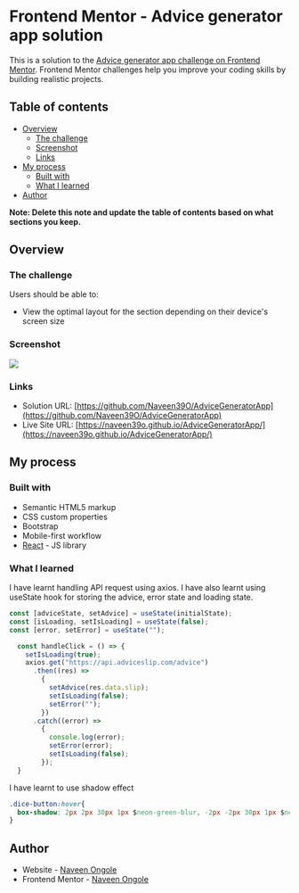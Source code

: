 # Frontend Mentor - Advice generator app solution

This is a solution to the [Advice generator app challenge on Frontend Mentor](https://www.frontendmentor.io/challenges/advice-generator-app-QdUG-13db). Frontend Mentor challenges help you improve your coding skills by building realistic projects.

## Table of contents

- [Overview](#overview)
  - [The challenge](#the-challenge)
  - [Screenshot](#screenshot)
  - [Links](#links)
- [My process](#my-process)
  - [Built with](#built-with)
  - [What I learned](#what-i-learned)
- [Author](#author)

**Note: Delete this note and update the table of contents based on what sections you keep.**

## Overview

### The challenge

Users should be able to:

- View the optimal layout for the section depending on their device's screen size

### Screenshot

![](./screenshot.jpg)


### Links

- Solution URL: [https://github.com/Naveen39O/AdviceGeneratorApp](https://github.com/Naveen39O/AdviceGeneratorApp)
- Live Site URL: [https://naveen39o.github.io/AdviceGeneratorApp/](https://naveen39o.github.io/AdviceGeneratorApp/)

## My process

### Built with

- Semantic HTML5 markup
- CSS custom properties
- Bootstrap
- Mobile-first workflow
- [React](https://reactjs.org/) - JS library

### What I learned

I have learnt handling API request using axios.
I have also learnt using useState hook for storing the advice, error state and loading state.

```js
const [adviceState, setAdvice] = useState(initialState);
const [isLoading, setIsLoading] = useState(false);
const [error, setError] = useState("");

  const handleClick = () => {
    setIsLoading(true);
    axios.get("https://api.adviceslip.com/advice")
      .then((res) => 
        {
          setAdvice(res.data.slip); 
          setIsLoading(false);
          setError("");
        })
      .catch((error) => 
        {
          console.log(error);
          setError(error);
          setIsLoading(false);
        });
  }
```
I have learnt to use shadow effect 

```css
.dice-button:hover{
  box-shadow: 2px 2px 30px 1px $neon-green-blur, -2px -2px 30px 1px $neon-green-blur;
}
```

## Author

- Website - [Naveen Ongole](https://github.com/Naveen39O)
- Frontend Mentor - [Naveen Ongole](https://www.frontendmentor.io/profile/Naveen39O)


